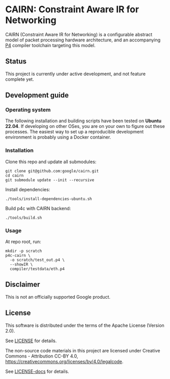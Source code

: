 # CAIRN: Constraint Aware IR for Networking

CAIRN (Constraint Aware IR for Networking) is a configurable abstract model of
packet processing hardware architecture, and an accompanying
[P4](https://p4.org/) compiler toolchain targeting this model.

## Status

This project is currently under active development, and not feature complete yet.

## Development guide

### Operating system

The following installation and building scripts have been tested on **Ubuntu 22.04**. If developing on other OSes, you are on your own to figure out these processes. The easiest way to set up a reproducible development environment is probably using a Docker container.

### Installation

Clone this repo and update all submodules:

```shell
git clone git@github.com:google/cairn.git
cd cairn
git submodule update --init --recursive
```

Install dependencies:

```shell
./tools/install-dependencies-ubuntu.sh
```

Build p4c with CAIRN backend:

```shell
./tools/build.sh
```

### Usage

At repo root, run:

```shell
mkdir -p scratch
p4c-cairn \
  -o scratch/test_out.p4 \
  --showIR \
  compiler/testdata/eth.p4
```

## Disclaimer

This is not an officially supported Google product.

## License

This software is distributed under the terms of the Apache License (Version
2.0).

See [LICENSE](LICENSE) for details.

The non-source code materials in this project are licensed under Creative
Commons - Attribution CC-BY 4.0,
https://creativecommons.org/licenses/by/4.0/legalcode.

See [LICENSE-docs](LICENSE-docs) for details.
